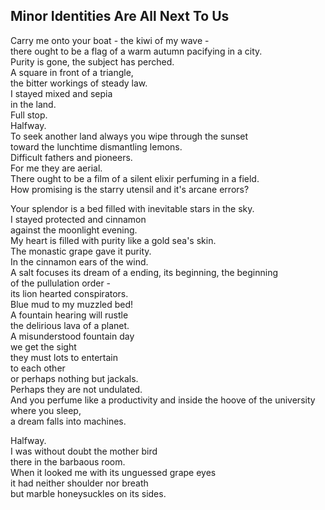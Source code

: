 Minor Identities Are All Next To Us
-----------------------------------
Carry me onto your boat - the kiwi of my wave -  
there ought to be a flag of a warm autumn pacifying in a city.  
Purity is gone, the subject has perched.  
A square in front of a triangle,  
the bitter workings of steady law.  
I stayed mixed and sepia  
in the land.  
Full stop.  
Halfway.  
To seek another land always you wipe through the sunset  
toward the lunchtime dismantling lemons.  
Difficult fathers and pioneers.  
For me they are aerial.  
There ought to be a film of a silent elixir perfuming in a field.  
How promising is the starry utensil and it's arcane errors?  
  
Your splendor is a bed filled with inevitable stars in the sky.  
I stayed protected and cinnamon  
against the moonlight evening.  
My heart is filled with purity like a gold sea's skin.  
The monastic grape gave it purity.  
In the cinnamon ears of the wind.  
A salt focuses its dream of a ending, its beginning, the beginning  
of the pullulation order -  
its lion hearted conspirators.  
Blue mud to my muzzled bed!  
A fountain hearing will rustle  
the delirious lava of a planet.  
A misunderstood fountain day  
we get the sight  
they must lots to entertain  
to each other  
or perhaps nothing but jackals.  
Perhaps they are not undulated.  
And you perfume like a productivity and inside the hoove of the university where you sleep,  
a dream falls into machines.  
  
Halfway.  
I was without doubt the mother bird  
there in the barbaous room.  
When it looked me with its unguessed grape eyes  
it had neither shoulder nor breath  
but marble honeysuckles on its sides.  
